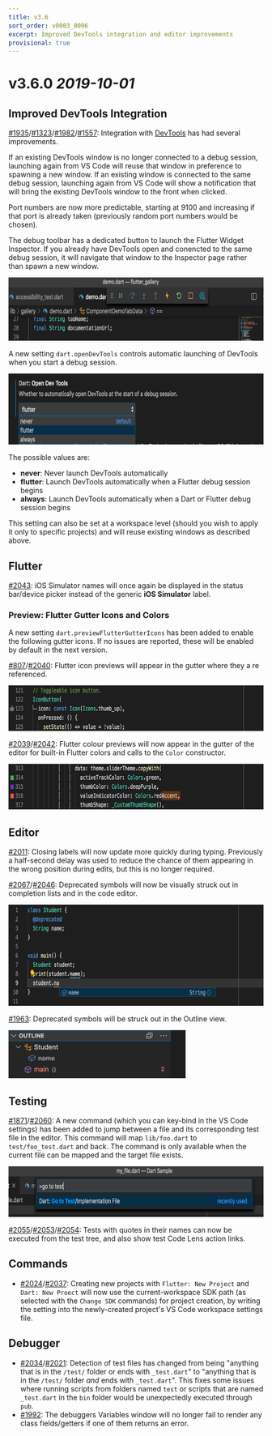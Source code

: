 ```yaml
---
title: v3.6
sort_order: v0003_0006
excerpt: Improved DevTools integration and editor improvements
provisional: true
---
```


# v3.6.0 *2019-10-01*

## Improved DevTools Integration

[#1935](https://github.com/Dart-Code/Dart-Code/issues/1935)/[#1323](https://github.com/Dart-Code/Dart-Code/issues/1323)/[#1982](https://github.com/Dart-Code/Dart-Code/issues/1982)/[#1557](https://github.com/Dart-Code/Dart-Code/issues/1557): Integration with [DevTools](https://flutter.dev/docs/development/tools/devtools/overview) has had several improvements.

If an existing DevTools window is no longer connected to a debug session, launching again from VS Code will reuse that window in preference to spawning a new window. If an existing window is connected to the same debug session, launching again from VS Code will show a notification that will bring the existing DevTools window to the front when clicked.

Port numbers are now more predictable, starting at 9100 and increasing if that port is already taken (previously random port numbers would be chosen).

The debug toolbar has a dedicated button to launch the Flutter Widget Inspector. If you already have DevTools open and conencted to the same debug session, it will navigate that window to the Inspector page rather than spawn a new window.

<img src="/images/release_notes/v3.6/devtools_on_toolbar.png" width="700" height="125" />

A new setting `dart.openDevTools` controls automatic launching of DevTools when you start a debug session.

<img src="/images/release_notes/v3.6/devtools_setting_launch.png" width="700" height="140" />

The possible values are:

- **never**: Never launch DevTools automatically
- **flutter**: Launch DevTools automatically when a Flutter debug session begins
- **always**: Launch DevTools automatically when a Dart or Flutter debug session begins

This setting can also be set at a workspace level (should you wish to apply it only to specific projects) and will reuse existing windows as described above.

## Flutter

[#2043](https://github.com/Dart-Code/Dart-Code/issues/2043): iOS Simulator names will once again be displayed in the status bar/device picker instead of the generic **iOS Simulator** label.

### Preview: Flutter Gutter Icons and Colors

A new setting `dart.previewFlutterGutterIcons` has been added to enable the following gutter icons. If no issues are reported, these will be enabled by default in the next version.

[#807](https://github.com/Dart-Code/Dart-Code/issues/807)/[#2040](https://github.com/Dart-Code/Dart-Code/issues/2040): Flutter icon previews will appear in the gutter where they a re referenced.

<img src="/images/release_notes/v3.6/gutter_icons.png" width="700" height="90" />

[#2039](https://github.com/Dart-Code/Dart-Code/issues/2039)/[#2042](https://github.com/Dart-Code/Dart-Code/issues/2042): Flutter colour previews will now appear in the gutter of the editor for built-in Flutter colors and calls to the `Color` constructor.

<img src="/images/release_notes/v3.6/gutter_colors.png" width="700" height="90" />

## Editor

[#2011](https://github.com/Dart-Code/Dart-Code/issues/2011): Closing labels will now update more quickly during typing. Previously a half-second delay was used to reduce the chance of them appearing in the wrong position during edits, but this is no longer required.

[#2067](https://github.com/Dart-Code/Dart-Code/issues/2067)/[#2046](https://github.com/Dart-Code/Dart-Code/issues/2046): Deprecated symbols will now be visually struck out in completion lists and in the code editor.

<img src="/images/release_notes/v3.6/deprecated_editor_completion.png" width="700" height="200" />

[#1963](https://github.com/Dart-Code/Dart-Code/issues/1963): Deprecated symbols will be struck out in the Outline view.

<img src="/images/release_notes/v3.6/deprecated_outline.png" width="350" height="95" />

## Testing

[#1871](https://github.com/Dart-Code/Dart-Code/issues/1871)/[#2060](https://github.com/Dart-Code/Dart-Code/issues/2060): A new command (which you can key-bind in the VS Code settings) has been added to jump between a file and its corresponding test file in the editor. This command will map `lib/foo.dart` to `test/foo_test.dart` and back. The command is only available when the current file can be mapped and the target file exists.

<img src="/images/release_notes/v3.6/go_to_test_implementation.png" width="700" height="100" />

[#2055](https://github.com/Dart-Code/Dart-Code/issues/2055)/[#2053](https://github.com/Dart-Code/Dart-Code/issues/2053)/[#2054](https://github.com/Dart-Code/Dart-Code/issues/2054): Tests with quotes in their names can now be executed from the test tree, and also show test Code Lens action links.

## Commands

- [#2024](https://github.com/Dart-Code/Dart-Code/issues/2024)/[#2037](https://github.com/Dart-Code/Dart-Code/issues/2037): Creating new projects with `Flutter: New Project` and `Dart: New Proect` will now use the current-workspace SDK path (as selected with the `Change SDK` commands) for project creation, by writing the setting into the newly-created project's VS Code workspace settings file.

## Debugger

- [#2034](https://github.com/Dart-Code/Dart-Code/issues/2034)/[#2021](https://github.com/Dart-Code/Dart-Code/issues/2021): Detection of test files has changed from being "anything that is in the `/test/` folder or ends with `_test.dart`" to "anything that is in the `/test/` folder *and* ends with `_test.dart`". This fixes some issues where running scripts from folders named `test` or scripts that are named `_test.dart` in the `bin` folder would be unexpectedly executed through `pub`.
- [#1992](https://github.com/Dart-Code/Dart-Code/issues/1992): The debuggers Variables window will no longer fail to render any class fields/getters if one of them returns an error.
